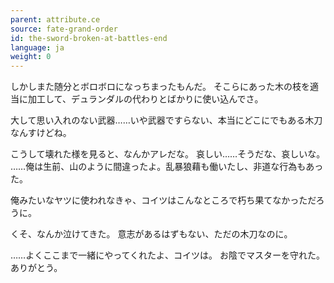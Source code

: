 ```yaml
---
parent: attribute.ce
source: fate-grand-order
id: the-sword-broken-at-battles-end
language: ja
weight: 0
---
```


しかしまた随分とボロボロになっちまったもんだ。
そこらにあった木の枝を適当に加工して、デュランダルの代わりとばかりに使い込んでさ。

大して思い入れのない武器……いや武器ですらない、本当にどこにでもある木刀なんすけどね。

こうして壊れた様を見ると、なんかアレだな。
哀しい……そうだな、哀しいな。
……俺は生前、山のように間違ったよ。乱暴狼藉も働いたし、非道な行為もあった。

俺みたいなヤツに使われなきゃ、コイツはこんなところで朽ち果てなかっただろうに。

くそ、なんか泣けてきた。
意志があるはずもない、ただの木刀なのに。

……よくここまで一緒にやってくれたよ、コイツは。
お陰でマスターを守れた。ありがとう。
